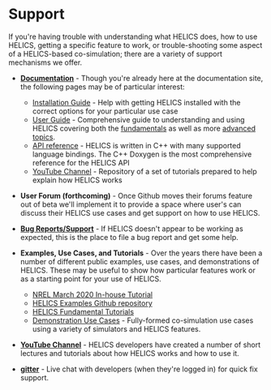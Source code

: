 # Support

If you're having trouble with understanding what HELICS does, how to use HELICS, getting a specific feature to work, or trouble-shooting some aspect of a HELICS-based co-simulation; there are a variety of support mechanisms we offer.

- [**Documentation**](https://docs.helics.org/en/latest/) - Though you're already here at the documentation site, the following pages may be of particular interest:

	- [Installation Guide](./installation/index.md) - Help with getting HELICS installed with the correct options for your particular use case
	- [User Guide](./user_guide/index.md) - Comprehensive guide to understanding and using HELICS covering both the [fundamentals](./user_guide/co-simulation_overview.md) as well as more [advanced topics](./user_guide/broker_hierarchies.md).
	- [API reference](./user_guide/index.md) - HELICS is written in C++ with many supported language bindings. The C++ Doxygen is the most comprehensive reference for the HELICS API
	- [YouTube Channel](https://www.youtube.com/channel/UCPa81c4BVXEYXt2EShTzbcg/featured) - Repository of a set of tutorials prepared to help explain how HELICS works


- **User Forum (forthcoming)** - Once Github moves their forums feature out of beta we'll implement it to provide a space where user's can discuss their HELICS use cases and get support on how to use HELICS.

- [**Bug Reports/Support**](https://github.com/GMLC-TDC/HELICS/issues) - If HELICS doesn't appear to be working as expected, this is the place to file a bug report and get some help.

- **Examples, Use Cases, and Tutorials** - Over the years there have been a number of different public examples, use cases, and demonstrations of HELICS. These may be useful to show how particular features work or as a starting point for your use of HELICS.

	- [NREL March 2020 In-house Tutorial](https://github.com/GMLC-TDC/HELICS-Tutorial-2020-03-13)
	- [HELICS Examples Github repository](https://github.com/GMLC-TDC/HELICS-Examples)
	- [HELICS Fundamental Tutorials](https://github.com/GMLC-TDC/HELICS-Tutorial)
	- [Demonstration Use Cases](https://github.com/GMLC-TDC/HELICS-Use-Cases) - Fully-formed co-simulation use cases using a variety of simulators and HELICS features.

- **[YouTube Channel](https://www.youtube.com/channel/UCPa81c4BVXEYXt2EShTzbcg/featured)** - HELICS developers have created a number of short lectures and tutorials about how HELICS works and how to use it.


- **[gitter](https://gitter.im/GMLC-TDC/HELICS)** - Live chat with developers (when they're logged in) for quick fix support.
